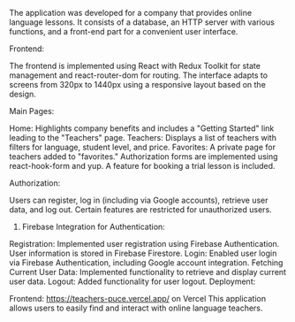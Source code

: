 The application was developed for a company that provides online language lessons. It consists of a database, an HTTP server with various functions, and a front-end part for a convenient user interface.

Frontend:

The frontend is implemented using React with Redux Toolkit for state management and react-router-dom for routing. The interface adapts to screens from 320px to 1440px using a responsive layout based on the design.

Main Pages:

Home: Highlights company benefits and includes a "Getting Started" link leading to the "Teachers" page.
Teachers: Displays a list of teachers with filters for language, student level, and price.
Favorites: A private page for teachers added to "favorites."
Authorization forms are implemented using react-hook-form and yup. A feature for booking a trial lesson is included.

Authorization:

Users can register, log in (including via Google accounts), retrieve user data, and log out. Certain features are restricted for unauthorized users.

1. Firebase Integration for Authentication:

Registration: Implemented user registration using Firebase Authentication. User information is stored in Firebase Firestore.
Login: Enabled user login via Firebase Authentication, including Google account integration.
Fetching Current User Data: Implemented functionality to retrieve and display current user data.
Logout: Added functionality for user logout.
Deployment:

Frontend: https://teachers-puce.vercel.app/ on Vercel
This application allows users to easily find and interact with online language teachers.

